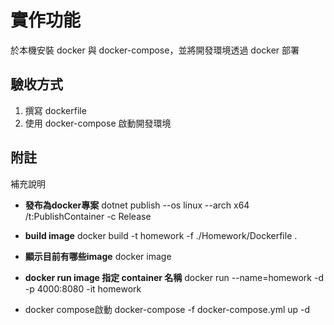 # 實作功能
於本機安裝 docker 與 docker-compose，並將開發環境透過 docker 部署

## 驗收方式
1. 撰寫 dockerfile
2. 使用 docker-compose 啟動開發環境

## 附註
補充說明

- **發布為docker專案**
dotnet publish --os linux --arch x64 /t:PublishContainer -c Release

- **build image**
docker build -t homework -f ./Homework/Dockerfile .

- **顯示目前有哪些image**
docker image

- **docker run image 指定 container 名稱**
docker run --name=homework -d -p 4000:8080 -it homework

- docker compose啟動
docker-compose -f docker-compose.yml up -d